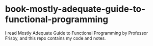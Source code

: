# book-mostly-adequate-guide-to-functional-programming
I read Mostly Adequate Guide to Functional Programming by Professor Frisby, and this repo contains my code and notes.
